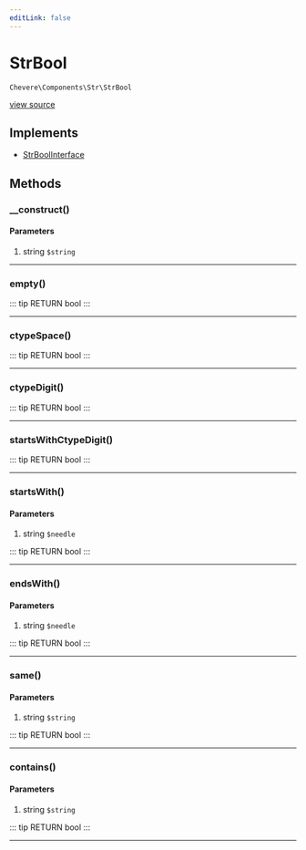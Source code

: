 ```yaml
---
editLink: false
---
```


# StrBool

`Chevere\Components\Str\StrBool`

[view source](https://github.com/chevere/chevere/blob/master/src/Chevere/Components/Str/StrBool.php)

## Implements

- [StrBoolInterface](../../Interfaces/Str/StrBoolInterface.md)

## Methods

### __construct()

#### Parameters

1. string `$string`

---

### empty()

::: tip RETURN
bool
:::

---

### ctypeSpace()

::: tip RETURN
bool
:::

---

### ctypeDigit()

::: tip RETURN
bool
:::

---

### startsWithCtypeDigit()

::: tip RETURN
bool
:::

---

### startsWith()

#### Parameters

1. string `$needle`

::: tip RETURN
bool
:::

---

### endsWith()

#### Parameters

1. string `$needle`

::: tip RETURN
bool
:::

---

### same()

#### Parameters

1. string `$string`

::: tip RETURN
bool
:::

---

### contains()

#### Parameters

1. string `$string`

::: tip RETURN
bool
:::

---
